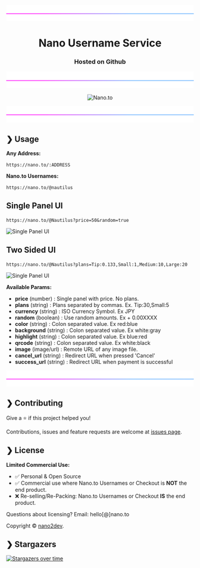 ![line](https://github.com/fwd/n2/raw/master/.github/line.png)

<h1 align="center">Nano Username Service</h1>
<h3 align="center">Hosted on Github</h3>


![line](https://github.com/fwd/n2/raw/master/.github/line.png)

<p align="center">
  <img src="https://github.com/fwd/nano/raw/master/dist/images/banner.png" alt="Nano.to" />
</p>

![line](https://github.com/fwd/n2/raw/master/.github/line.png)

## ❯ Usage

**Any Address:**
```text
https://nano.to/:ADDRESS
```

**Nano.to Usernames:**
```text
https://nano.to/@nautilus
```

## Single Panel UI

```
https://nano.to/@Nautilus?price=50&random=true
```

<img src="https://github.com/fwd/nano/raw/master/dist/images/single-ui.png" alt="Single Panel UI" />

## Two Sided UI

```
https://nano.to/@Nautilus?plans=Tip:0.133,Small:1,Medium:10,Large:20
```

<img src="https://github.com/fwd/nano/raw/master/dist/images/double-ui.png" alt="Single Panel UI" />

**Available Params:**

- **price** (number) : Single panel with price. No plans.
- **plans** (string) : Plans separated by commas. Ex. Tip:30,Small:5
- **currency** (string) : ISO Currency Symbol. Ex JPY
- **random** (boolean) : Use random amounts. Ex + 0.00XXXX
- **color** (string) : Colon separated value. Ex red:blue
- **background** (string) : Colon separated value. Ex white:gray
- **highlight** (string) : Colon separated value. Ex blue:red
- **qrcode** (string) : Colon separated value. Ex white:black
- **image** (image/url) : Remote URL of any image file.
- **cancel_url** (string) : Redirect URL when pressed 'Cancel'
- **success_url** (string) : Redirect URL when payment is successful

![line](https://github.com/fwd/n2/raw/master/.github/line.png)

## ❯ Contributing

Give a ⭐️ if this project helped you!

Contributions, issues and feature requests are welcome at [issues page](https://github.com/fwd/nano-names/issues).

## ❯ License

**Limited Commercial Use:**

- ✅ Personal & Open Source
- ✅ Commercial use where Nano.to Usernames or Checkout is **NOT** the end product.
- ❌ Re-selling/Re-Packing: Nano.to Usernames or Checkout **IS** the end product.

Questions about licensing? Email: hello[@]nano.to

Copyright © [nano2dev](https://twitter.com/nano2dev).

## ❯ Stargazers

[![Stargazers over time](https://starchart.cc/fwd/nano-names.svg)](https://github.com/fwd/nano-names)
